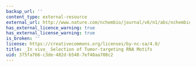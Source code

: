 ```yaml
---
backup_url: ''
content_type: external-resource
external_url: http://www.nature.com/nchembio/journal/v6/n1/abs/nchembio.277.html
has_external_licence_warning: true
has_external_license_warning: true
is_broken: ''
license: https://creativecommons.org/licenses/by-nc-sa/4.0/
title: _In vivo_ Selection of Tumor-targeting RNA Motifs
uid: 375fa766-c3de-482d-b548-7ef40aa708c2
---
```

